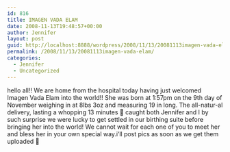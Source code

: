```yaml
---
id: 816
title: IMAGEN VADA ELAM
date: 2008-11-13T19:48:57+00:00
author: Jennifer
layout: post
guid: http://localhost:8888/wordpress/2008/11/13/20081113imagen-vada-elam/
permalink: /2008/11/13/20081113imagen-vada-elam/
categories:
  - Jennifer
  - Uncategorized
---
```

hello all!! We are home from the hospital today having just welcomed Imagen Vada Elam into the world!! She was born at 1:57pm on the 9th day of November weighing in at 8lbs 3oz and measuring 19 in long. The all-natur-al delivery, lasting a whopping 13 minutes 🙂 caught both Jennifer and I by such surprise we were lucky to get settled in our birthing suite before bringing her into the world! We cannot wait for each one of you to meet her and bless her in your own special way.i&#8217;ll post pics as soon as we get them uploaded 🙂